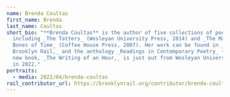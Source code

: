 ```yaml
---
name: Brenda Coultas
first_name: Brenda
last_name: Coultas
short_bio: "**Brenda Coultas** is the author of five collections of poetry,
  including _The Tatters_ (Wesleyan University Press, 2014) and _The Marvelous
  Bones of Time_ (Coffee House Press, 2007). Her work can be found in _Bomb, The
  Brooklyn Rail,_ and the anthology _Readings in Contemporary Poetry_ (Dia). Her
  new book, _The Writing of an Hour,_ is just out from Wesleyan University Press
  in 2022."
portraits:
  - media: 2022/04/brenda-coultas
rail_contributor_url: https://brooklynrail.org/contributor/brenda-coultas
---
```

